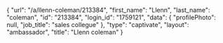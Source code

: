 {
    "url": "\/a\/llenn-coleman\/213384",
    "first_name": "Llenn",
    "last_name": "coleman",
    "id": "213384",
    "login_id": "1759121",
    "data": {
        "profilePhoto": null,
        "job_title": "sales collegue"
    },
    "type": "captivate",
    "layout": "ambassador",
    "title": "Llenn coleman"
}